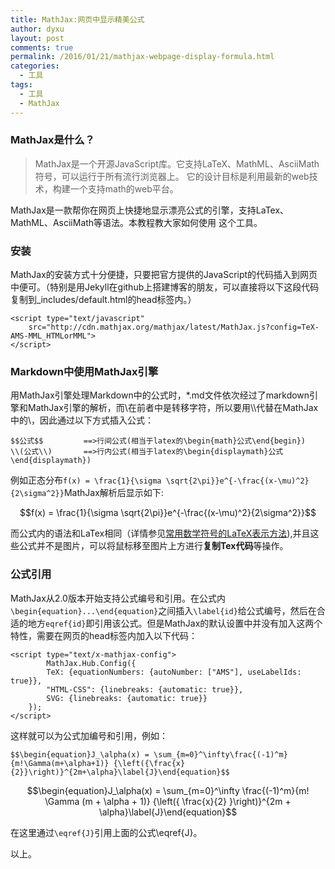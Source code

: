 ```yaml
---
title: MathJax:网页中显示精美公式
author: dyxu
layout: post
comments: true
permalink: /2016/01/21/mathjax-webpage-display-formula.html
categories:
  - 工具
tags:
  - 工具
  - MathJax
---
```


### MathJax是什么？

> MathJax是一个开源JavaScript库。它支持LaTeX、MathML、AsciiMath符号，可以运行于所有流行浏览器上。 
> 它的设计目标是利用最新的web技术，构建一个支持math的web平台。

MathJax是一款帮你在网页上快捷地显示漂亮公式的引擎，支持LaTex、MathML、AsciiMath等语法。本教程教大家如何使用
这个工具。

### 安装

MathJax的安装方式十分便捷，只要把官方提供的JavaScript的代码插入到网页中便可。（特别是用Jekyll在github上搭建博客的朋友，可以直接将以下这段代码复制到_includes/default.html的head标签内。）

	<script type="text/javascript"
		src="http://cdn.mathjax.org/mathjax/latest/MathJax.js?config=TeX-AMS-MML_HTMLorMML">
	</script>

### Markdown中使用MathJax引擎

用MathJax引擎处理Markdown中的公式时，*.md文件依次经过了markdown引擎和MathJax引擎的解析，而\在前者中是转移字符，所以要用\\\代替在MathJax中的\，因此通过以下方式插入公式：

	$$公式$$         ==>行间公式(相当于latex的\begin{math}公式\end{begin})
	\\(公式\\)       ==>行内公式(相当于latex的\begin{displaymath}公式\end{displaymath})

例如正态分布`f(x) = \frac{1}{\sigma \sqrt{2\pi}}e^{-\frac{(x-\mu)^2}{2\sigma^2}}`MathJax解析后显示如下:

$$f(x) = \frac{1}{\sigma \sqrt{2\pi}}e^{-\frac{(x-\mu)^2}{2\sigma^2}}$$

而公式内的语法和LaTex相同（详情参见[常用数学符号的LaTeX表示方法](http://mohu.org/info/symbols/symbols.htm)),并且这些公式并不是图片，可以将鼠标移至图片上方进行**复制Tex代码**等操作。

### 公式引用

MathJax从2.0版本开始支持公式编号和引用。在公式内`\begin{equation}...\end{equation}`之间插入`\label{id}`给公式编号，然后在合适的地方`eqref{id}`即引用该公式。但是MathJax的默认设置中并没有加入这两个特性，需要在网页的head标签内加入以下代码：

	<script type="text/x-mathjax-config">
    		MathJax.Hub.Config({
        	TeX: {equationNumbers: {autoNumber: ["AMS"], useLabelIds: true}},
        	"HTML-CSS": {linebreaks: {automatic: true}},
        	SVG: {linebreaks: {automatic: true}}
 		});
	</script>

这样就可以为公式加编号和引用，例如：

	$$\begin{equation}J_\alpha(x) = \sum_{m=0}^\infty\frac{(-1)^m}{m!\Gamma(m+\alpha+1)} {\left({\frac{x}{2}}\right)}^{2m+\alpha}\label{J}\end{equation}$$

$$\begin{equation}J_\alpha(x) = \sum_{m=0}^\infty \frac{(-1)^m}{m! \Gamma (m + \alpha + 1)} {\left({ \frac{x}{2} }\right)}^{2m + \alpha}\label{J}\end{equation}$$

在这里通过`\eqref{J}`引用上面的公式\eqref{J}。

以上。
